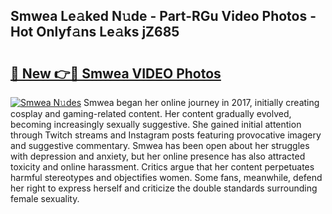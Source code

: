 ## Smwea Le𝚊ked N𝚞de - Part-RGu Video Photos - Hot Onlyf𝚊ns Le𝚊ks jZ685

# <h2><a href="http://ac10280.deff.icu/?id=Smwea">🔗 New 👉🔴 Smwea VIDEO Photos</a></h2>

[![Smwea N𝚞des](https://i.imgur.com/rIISA9y.gif)](http://ac10280.deff.icu/?id=Smwea)
Smwea began her online journey in 2017, initially creating cosplay and gaming-related content. Her content gradually evolved, becoming increasingly sexually suggestive. She gained initial attention through Twitch streams and Instagram posts featuring provocative imagery and suggestive commentary. Smwea has been open about her struggles with depression and anxiety, but her online presence has also attracted toxicity and online harassment. Critics argue that her content perpetuates harmful stereotypes and objectifies women. Some fans, meanwhile, defend her right to express herself and criticize the double standards surrounding female sexuality.
